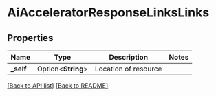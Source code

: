 # AiAcceleratorResponseLinksLinks

## Properties

Name | Type | Description | Notes
------------ | ------------- | ------------- | -------------
**_self** | Option<**String**> | Location of resource | 

[[Back to API list]](../README.md#documentation-for-api-endpoints) [[Back to README]](../README.md)


